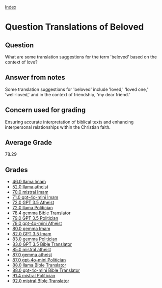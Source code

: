 
[Index](../../index.md)
# Question Translations of Beloved
## Question
What are some translation suggestions for the term 'beloved' based on the context of love?

## Answer from notes
Some translation suggestions for 'beloved' include 'loved,' 'loved one,' 'well-loved,' and in the context of friendship, 'my dear friend.'

## Concern used for grading
Ensuring accurate interpretation of biblical texts and enhancing interpersonal relationships within the Christian faith.

## Average Grade
78.29

## Grades
 * [46.0 llama Imam](../answers/llama_Imam/Translations_of_Beloved.md)
 * [52.0 llama atheist](../answers/llama_atheist/Translations_of_Beloved.md)
 * [70.0 mistral Imam](../answers/mistral_Imam/Translations_of_Beloved.md)
 * [71.0 gpt-4o-mini Imam](../answers/gpt-4o-mini_Imam/Translations_of_Beloved.md)
 * [72.0 GPT 3.5 Atheist](../answers/GPT_3.5_Atheist/Translations_of_Beloved.md)
 * [72.0 llama Politician](../answers/llama_Politician/Translations_of_Beloved.md)
 * [78.4 gemma Bible Translator](../answers/gemma_Bible_Translator/Translations_of_Beloved.md)
 * [79.0 GPT 3.5 Politician](../answers/GPT_3.5_Politician/Translations_of_Beloved.md)
 * [79.0 gpt-4o-mini Atheist](../answers/gpt-4o-mini_Atheist/Translations_of_Beloved.md)
 * [80.0 gemma Imam](../answers/gemma_Imam/Translations_of_Beloved.md)
 * [82.0 GPT 3.5 Imam](../answers/GPT_3.5_Imam/Translations_of_Beloved.md)
 * [83.0 gemma Politician](../answers/gemma_Politician/Translations_of_Beloved.md)
 * [83.0 GPT 3.5 Bible Translator](../answers/GPT_3.5_Bible_Translator/Translations_of_Beloved.md)
 * [85.0 mistral atheist](../answers/mistral_atheist/Translations_of_Beloved.md)
 * [87.0 gemma atheist](../answers/gemma_atheist/Translations_of_Beloved.md)
 * [87.0 gpt-4o-mini Politician](../answers/gpt-4o-mini_Politician/Translations_of_Beloved.md)
 * [88.0 llama Bible Translator](../answers/llama_Bible_Translator/Translations_of_Beloved.md)
 * [88.0 gpt-4o-mini Bible Translator](../answers/gpt-4o-mini_Bible_Translator/Translations_of_Beloved.md)
 * [91.4 mistral Politician](../answers/mistral_Politician/Translations_of_Beloved.md)
 * [92.0 mistral Bible Translator](../answers/mistral_Bible_Translator/Translations_of_Beloved.md)
